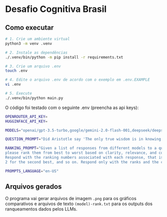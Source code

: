 # Desafio Cognitiva Brasil

## Como executar

```sh
# 1. Crie um ambiente virtual
python3 -m venv .venv

# 2. Instale as dependências
./.venv/bin/python -m pip install -r requirements.txt

# 3. Crie um arquivo .env
touch .env

# 4. Edite o arquivo .env de acordo com o exemplo em .env.EXAMPLE
vi .env

# 5. Execute
./.venv/bin/python main.py
```

O código foi testado com o seguinte .env (preencha as api keys):

```sh
OPENROUTER_API_KEY=
HUGGINFACE_API_KEY=

MODELS="openai/gpt-3.5-turbo,google/gemini-2.0-flash-001,deepseek/deepseek-r1-distill-qwen-1.5b"

QUESTION_PROMPT="Did Aristotle say 'The only true wisdom is in knowing you know nothing'?"

RANKING_PROMPT="Given a list of responses from different models to a question, 
please rank them from best to worst based on clarity, relevance, and coherence. 
Respond with the ranking numbers associated with each response, that is, 1 for the best response, 
2 for the second best, and so on. Respond only with the ranks and the corresponding responses."

PROMPTS_LANGUAGE="en-US"
```

## Arquivos gerados

O programa vai gerar arquivos de imagem `.png` para os gráficos comparativos e
arquivos de texto `(model)-rank.txt` para os outputs dos ranqueamentos dados
pelos LLMs.